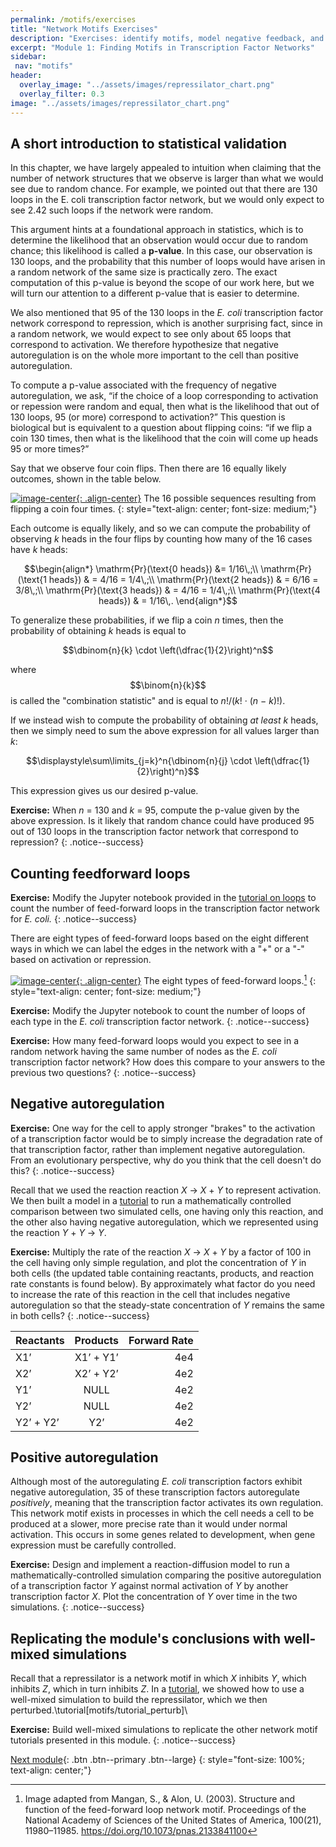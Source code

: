 ```yaml
---
permalink: /motifs/exercises
title: "Network Motifs Exercises"
description: "Exercises: identify motifs, model negative feedback, and analyze oscillatory circuits to reinforce network-motif concepts."
excerpt: "Module 1: Finding Motifs in Transcription Factor Networks"
sidebar:
 nav: "motifs"
header:
  overlay_image: "../assets/images/repressilator_chart.png"
  overlay_filter: 0.3
image: "../assets/images/repressilator_chart.png"
---
```


## A short introduction to statistical validation

In this chapter, we have largely appealed to intuition when claiming that the number of network structures that we observe is larger than what we would see due to random chance. For example, we pointed out that there are 130 loops in the E. coli transcription factor network, but we would only expect to see 2.42 such loops if the network were random.

This argument hints at a foundational approach in statistics, which is to determine the likelihood that an observation would occur due to random chance; this likelihood is called a **p-value**. In this case, our observation is 130 loops, and the probability that this number of loops would have arisen in a random network of the same size is practically zero. The exact computation of this p-value is beyond the scope of our work here, but we will turn our attention to a different p-value that is easier to determine.

We also mentioned that 95 of the 130 loops in the *E. coli* transcription factor network correspond to repression, which is another surprising fact, since in a random network, we would expect to see only about 65 loops that correspond to activation. We therefore hypothesize that negative autoregulation is on the whole more important to the cell than positive autoregulation.

To compute a p-value associated with the frequency of negative autoregulation, we ask, “if the choice of a loop corresponding to activation or repession were random and equal, then what is the likelihood that out of 130 loops, 95 (or more) correspond to activation?” This question is biological but is equivalent to a question about flipping coins: “if we flip a coin 130 times, then what is the likelihood that the coin will come up heads 95 or more times?”

Say that we observe four coin flips. Then there are 16 equally likely outcomes, shown in the table below.

[![image-center](../assets/images/600px/coin_flip_table.png){: .align-center}](../assets/images/coin_flip_table.png)
The 16 possible sequences resulting from flipping a coin four times.
{: style="text-align: center; font-size: medium;"}

Each outcome is equally likely, and so we can compute the probability of observing *k* heads in the four flips by counting how many of the 16 cases have *k* heads:

$$\begin{align*}
\mathrm{Pr}(\text{0 heads}) &= 1/16\,;\\
\mathrm{Pr}(\text{1 heads}) & = 4/16 = 1/4\,;\\
\mathrm{Pr}(\text{2 heads}) & = 6/16 = 3/8\,;\\
\mathrm{Pr}(\text{3 heads}) & = 4/16 = 1/4\,;\\
\mathrm{Pr}(\text{4 heads}) & = 1/16\,.
\end{align*}$$

To generalize these probabilities, if we flip a coin *n* times, then the probability of obtaining *k* heads is equal to

$$\dbinom{n}{k} \cdot \left(\dfrac{1}{2}\right)^n$$

where $$\binom{n}{k}$$ is called the "combination statistic" and is equal to *n*!/(*k*! · (*n* − *k*)!).

If we instead wish to compute the probability of obtaining *at least* *k* heads, then we simply need to sum the above expression for all values larger than *k*:

$$\displaystyle\sum\limits_{j=k}^n{\dbinom{n}{j} \cdot \left(\dfrac{1}{2}\right)^n}$$

This expression gives us our desired p-value.

**Exercise:** When *n* = 130 and *k* = 95, compute the p-value given by the above expression. Is it likely that random chance could have produced 95 out of 130 loops in the transcription factor network that correspond to repression?
{: .notice--success}

## Counting feedforward loops

**Exercise:** Modify the Jupyter notebook provided in the [tutorial on loops](tutorial_loops) to count the number of feed-forward loops in the transcription factor network for *E. coli.*
{: .notice--success}

There are eight types of feed-forward loops based on the eight different ways in which we can label the edges in the network with a "+" or a "-" based on activation or repression.

[![image-center](../assets/images/600px/ffl_types.png){: .align-center}](../assets/images/ffl_types.png)
The eight types of feed-forward loops.[^ffl]
{: style="text-align: center; font-size: medium;"}

**Exercise:** Modify the Jupyter notebook to count the number of loops of each type in the *E. coli* transcription factor network.
{: .notice--success}

**Exercise:** How many feed-forward loops would you expect to see in a random network having the same number of nodes as the *E. coli* transcription factor network? How does this compare to your answers to the previous two questions?
{: .notice--success}

## Negative autoregulation

**Exercise:** One way for the cell to apply stronger "brakes" to the activation of a transcription factor would be to simply increase the degradation rate of that transcription factor, rather than implement negative autoregulation. From an evolutionary perspective, why do you think that the cell doesn't do this?
{: .notice--success}

Recall that we used the reaction reaction *X* → *X* + *Y* to represent activation. We then built a model in a [tutorial](tutorial_nar_mathematically_controlled) to run a mathematically controlled comparison between two simulated cells, one having only this reaction, and the other also having negative autoregulation, which we represented using the reaction *Y* + *Y* → *Y*.

**Exercise:** Multiply the rate of the reaction *X* → *X* + *Y* by a factor of 100 in the cell having only simple regulation, and plot the concentration of *Y* in both cells (the updated table containing reactants, products, and reaction rate constants is found below). By approximately what factor do you need to increase the rate of this reaction in the cell that includes negative autoregulation so that the steady-state concentration of *Y* remains the same in both cells?
{: .notice--success}

| Reactants |Products|Forward Rate|
|:--------|:-------:|--------:|
| X1’  | X1’ + Y1’ | 4e4 |
| X2’  | X2’ + Y2’ | 4e2 |
| Y1’  | NULL | 4e2 |
| Y2’  | NULL | 4e2 |
|Y2’ + Y2’|Y2’|4e2|

## Positive autoregulation

Although most of the autoregulating *E. coli* transcription factors exhibit negative autoregulation, 35 of these transcription factors autoregulate *positively*, meaning that the transcription factor activates its own regulation. This network motif exists in processes in which the cell needs a cell to be produced at a slower, more precise rate than it would under normal activation. This occurs in some genes related to development, when gene expression must be carefully controlled.

**Exercise:** Design and implement a reaction-diffusion model to run a mathematically-controlled simulation comparing the positive autoregulation of a transcription factor *Y* against normal activation of *Y* by another transcription factor *X*. Plot the concentration of *Y* over time in the two simulations.
{: .notice--success}

## Replicating the module's conclusions with well-mixed simulations

Recall that a repressilator is a network motif in which *X* inhibits *Y*, which inhibits *Z*, which in turn inhibits *Z*. In a [tutorial](tutorial_perturb), we showed how to use a well-mixed simulation to build the repressilator, which we then perturbed.\tutorial[motifs/tutorial_perturb]\\

**Exercise:** Build well-mixed simulations to replicate the other network motif tutorials presented in this module.
{: .notice--success}

[Next module](../chemotaxis/home){: .btn .btn--primary .btn--large}
{: style="font-size: 100%; text-align: center;"}

[^ffl]: Image adapted from Mangan, S., & Alon, U. (2003). Structure and function of the feed-forward loop network motif. Proceedings of the National Academy of Sciences of the United States of America, 100(21), 11980–11985. https://doi.org/10.1073/pnas.2133841100

[^oscillator]: Elowitz, M. B. & Leibler, S. A Synthetic Oscillatory Network of Transcriptional Regulators. Nature 403, 335-338 (2000).

[^scNetwork]: Lee, T. I., Rinaldi, N. J., Robert, F., Odom, D. T., Bar-Joseph, Z., Gerber, G. K., … Young, R. A. (2002). Transcriptional regulatory networks in Saccharomyces cerevisiae. Science, 298(5594), 799–804. https://doi.org/10.1126/science.1075090
